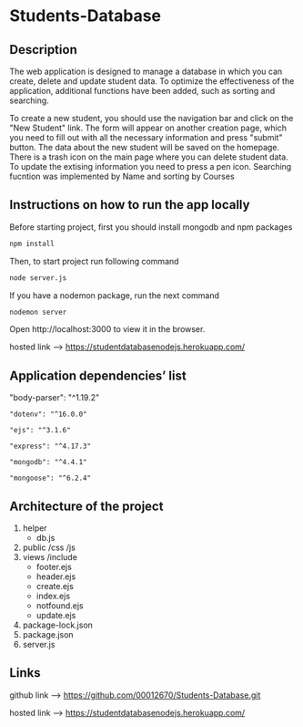 # Students-Database


## Description

The web application is designed to manage a database in which you can create, delete and update student data. To optimize the effectiveness of the application, additional functions have been added, such as sorting and searching.

To create a new student, you should use the navigation bar and click on the "New Student" link. The form will appear on another creation page, which you need to fill out with all the necessary information and press "submit" button. The data about the new student will be saved on the homepage. 
There is a trash icon on the main page where you can delete student data. To update the extising information you need to press a pen icon. 
Searching fucntion was implemented by Name and sorting by Courses


## Instructions on how to run the app locally 

Before starting project, first you should install mongodb and npm packages

```bash
npm install
```

Then, to start project run following command 

```bash
node server.js
```
If you have a nodemon package, run the next command

```bash
nodemon server
```

Open http://localhost:3000 to view it in the browser.

hosted link --> 
https://studentdatabasenodejs.herokuapp.com/


## Application dependencies’ list

   "body-parser": "^1.19.2"
    
    "dotenv": "^16.0.0"

    "ejs": "^3.1.6"

    "express": "^4.17.3"

    "mongodb": "^4.4.1"

    "mongoose": "^6.2.4"



## Architecture of the project 

1. helper
    - db.js
2. public
    /css
    /js
3. views 
    /include
    - footer.ejs
    - header.ejs
    - create.ejs
    - index.ejs
    - notfound.ejs
    - update.ejs
4. package-lock.json
5. package.json
6. server.js


## Links

github link -->
https://github.com/00012670/Students-Database.git

hosted link -->
https://studentdatabasenodejs.herokuapp.com/

